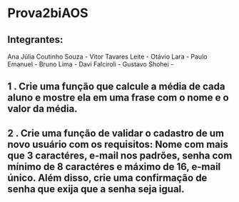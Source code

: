 # Prova2biAOS

## Integrantes:
Ana Júlia Coutinho Souza -
Vitor Tavares Leite -
Otávio Lara - 
Paulo Emanuel - 
Bruno Lima - 
Davi Falciroli -
Gustavo Shohei -

##  1 . Crie uma função que calcule a média de cada aluno e mostre ela em uma frase com o nome e o valor da média.

## 2 . Crie uma função de validar o cadastro de um novo usuário com os requisitos: Nome com mais que 3 caractéres, e-mail nos padrões, senha com mínimo de 8 caractéres e máximo de 16, e-mail único. Além disso, crie uma confirmação de senha que exija que a senha seja igual.
